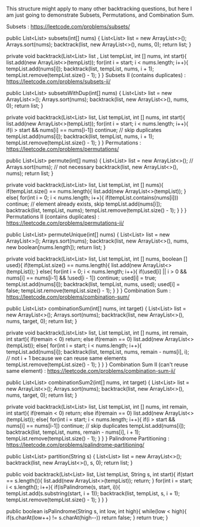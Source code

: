 This structure might apply to many other backtracking questions, but here I am just going to demonstrate Subsets, Permutations, and Combination Sum.

Subsets : https://leetcode.com/problems/subsets/

public List<List<Integer>> subsets(int[] nums) {
    List<List<Integer>> list = new ArrayList<>();
    Arrays.sort(nums);
    backtrack(list, new ArrayList<>(), nums, 0);
    return list;
}

private void backtrack(List<List<Integer>> list , List<Integer> tempList, int [] nums, int start){
    list.add(new ArrayList<>(tempList));
    for(int i = start; i < nums.length; i++){
        tempList.add(nums[i]);
        backtrack(list, tempList, nums, i + 1);
        tempList.remove(tempList.size() - 1);
    }
}
Subsets II (contains duplicates) : https://leetcode.com/problems/subsets-ii/

public List<List<Integer>> subsetsWithDup(int[] nums) {
    List<List<Integer>> list = new ArrayList<>();
    Arrays.sort(nums);
    backtrack(list, new ArrayList<>(), nums, 0);
    return list;
}

private void backtrack(List<List<Integer>> list, List<Integer> tempList, int [] nums, int start){
    list.add(new ArrayList<>(tempList));
    for(int i = start; i < nums.length; i++){
        if(i > start && nums[i] == nums[i-1]) continue; // skip duplicates
        tempList.add(nums[i]);
        backtrack(list, tempList, nums, i + 1);
        tempList.remove(tempList.size() - 1);
    }
}
Permutations : https://leetcode.com/problems/permutations/

public List<List<Integer>> permute(int[] nums) {
    List<List<Integer>> list = new ArrayList<>();
    // Arrays.sort(nums); // not necessary
    backtrack(list, new ArrayList<>(), nums);
    return list;
}

private void backtrack(List<List<Integer>> list, List<Integer> tempList, int [] nums){
    if(tempList.size() == nums.length){
        list.add(new ArrayList<>(tempList));
    } else{
        for(int i = 0; i < nums.length; i++){
            if(tempList.contains(nums[i])) continue; // element already exists, skip
            tempList.add(nums[i]);
            backtrack(list, tempList, nums);
            tempList.remove(tempList.size() - 1);
        }
    }
}
Permutations II (contains duplicates) : https://leetcode.com/problems/permutations-ii/

public List<List<Integer>> permuteUnique(int[] nums) {
    List<List<Integer>> list = new ArrayList<>();
    Arrays.sort(nums);
    backtrack(list, new ArrayList<>(), nums, new boolean[nums.length]);
    return list;
}

private void backtrack(List<List<Integer>> list, List<Integer> tempList, int [] nums, boolean [] used){
    if(tempList.size() == nums.length){
        list.add(new ArrayList<>(tempList));
    } else{
        for(int i = 0; i < nums.length; i++){
            if(used[i] || i > 0 && nums[i] == nums[i-1] && !used[i - 1]) continue;
            used[i] = true;
            tempList.add(nums[i]);
            backtrack(list, tempList, nums, used);
            used[i] = false;
            tempList.remove(tempList.size() - 1);
        }
    }
}
Combination Sum : https://leetcode.com/problems/combination-sum/

public List<List<Integer>> combinationSum(int[] nums, int target) {
    List<List<Integer>> list = new ArrayList<>();
    Arrays.sort(nums);
    backtrack(list, new ArrayList<>(), nums, target, 0);
    return list;
}

private void backtrack(List<List<Integer>> list, List<Integer> tempList, int [] nums, int remain, int start){
    if(remain < 0) return;
    else if(remain == 0) list.add(new ArrayList<>(tempList));
    else{
        for(int i = start; i < nums.length; i++){
            tempList.add(nums[i]);
            backtrack(list, tempList, nums, remain - nums[i], i); // not i + 1 because we can reuse same elements
            tempList.remove(tempList.size() - 1);
        }
    }
}
Combination Sum II (can't reuse same element) : https://leetcode.com/problems/combination-sum-ii/

public List<List<Integer>> combinationSum2(int[] nums, int target) {
    List<List<Integer>> list = new ArrayList<>();
    Arrays.sort(nums);
    backtrack(list, new ArrayList<>(), nums, target, 0);
    return list;
}

private void backtrack(List<List<Integer>> list, List<Integer> tempList, int [] nums, int remain, int start){
    if(remain < 0) return;
    else if(remain == 0) list.add(new ArrayList<>(tempList));
    else{
        for(int i = start; i < nums.length; i++){
            if(i > start && nums[i] == nums[i-1]) continue; // skip duplicates
            tempList.add(nums[i]);
            backtrack(list, tempList, nums, remain - nums[i], i + 1);
            tempList.remove(tempList.size() - 1);
        }
    }
}
Palindrome Partitioning : https://leetcode.com/problems/palindrome-partitioning/

public List<List<String>> partition(String s) {
    List<List<String>> list = new ArrayList<>();
    backtrack(list, new ArrayList<>(), s, 0);
    return list;
}

public void backtrack(List<List<String>> list, List<String> tempList, String s, int start){
    if(start == s.length()){
        list.add(new ArrayList<>(tempList));
        return;
    }
    for(int i = start; i < s.length(); i++){
        if(isPalindrome(s, start, i)){
            tempList.add(s.substring(start, i + 1));
            backtrack(list, tempList, s, i + 1);
            tempList.remove(tempList.size() - 1);
        }
    }
}

public boolean isPalindrome(String s, int low, int high){
    while(low < high){
         if(s.charAt(low++) != s.charAt(high--)) return false;
    }
    return true;
} 